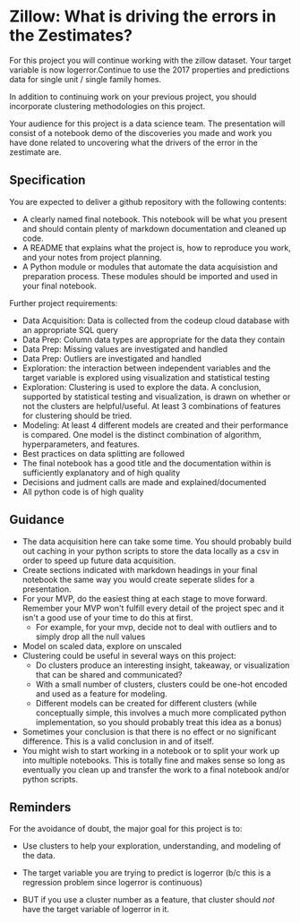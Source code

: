 # Zillow: What is driving the errors in the Zestimates?

For this project you will continue working with the zillow dataset. Your target 
variable is now logerror.Continue to use the 2017 properties and predictions 
data for single unit / single family homes.

In addition to continuing work on your previous project, you should incorporate
clustering methodologies on this project.

Your audience for this project is a data science team. The presentation will
consist of a notebook demo of the discoveries you made and work you have done
related to uncovering what the drivers of the error in the zestimate are.

## Specification

You are expected to deliver a github repository with the following contents:

- A clearly named final notebook. This notebook will be what you present and
  should contain plenty of markdown documentation and cleaned up code.
- A README that explains what the project is, how to reproduce you work, and
  your notes from project planning.
- A Python module or modules that automate the data acquisistion and preparation
  process. These modules should be imported and used in your final notebook.

Further project requirements:

- Data Acquisition: Data is collected from the codeup cloud database with an
  appropriate SQL query
- Data Prep: Column data types are appropriate for the data they contain
- Data Prep: Missing values are investigated and handled
- Data Prep: Outliers are investigated and handled
- Exploration: the interaction between independent variables and the target
  variable is explored using visualization and statistical testing
- Exploration: Clustering is used to explore the data. A conclusion, supported
  by statistical testing and visualization, is drawn on whether or not the
  clusters are helpful/useful. At least 3 combinations of features for
  clustering should be tried.
- Modeling: At least 4 different models are created and their performance is
  compared. One model is the distinct combination of algorithm, hyperparameters,
  and features.
- Best practices on data splitting are followed
- The final notebook has a good title and the documentation within is
  sufficiently explanatory and of high quality
- Decisions and judment calls are made and explained/documented
- All python code is of high quality

## Guidance

- The data acquisition here can take some time. You should probably build out
  caching in your python scripts to store the data locally as a csv in order to
  speed up future data acquisition.
- Create sections indicated with markdown headings in your final notebook the
  same way you would create seperate slides for a presentation.
- For your MVP, do the easiest thing at each stage to move forward. Remember
  your MVP won't fulfill every detail of the project spec and it isn't a good
  use of your time to do this at first.
    - For example, for your mvp, decide not to deal with outliers and to simply
      drop all the null values
- Model on scaled data, explore on unscaled
- Clustering could be useful in several ways on this project:
    - Do clusters produce an interesting insight, takeaway, or visualization
      that can be shared and communicated?
    - With a small number of clusters, clusters could be one-hot encoded and
      used as a feature for modeling.
    - Different models can be created for different clusters (while conceptually
      simple, this involves a much more complicated python implementation, so
      you should probably treat this idea as a bonus)
- Sometimes your conclusion is that there is no effect or no significant
  difference. This is a valid conclusion in and of itself.
- You might wish to start working in a notebook or to split your work up into
  multiple notebooks. This is totally fine and makes sense so long as eventually
  you clean up and transfer the work to a final notebook and/or python scripts.



## Reminders

For the avoidance of doubt, the major goal for this project is to:

- Use clusters to help your exploration, understanding, and modeling of the data.

- The target variable you are trying to predict is logerror (b/c this is a regression problem since logerror is continuous)

- BUT if you use a cluster number as a feature, that cluster should _not_ have the target variable of logerror in it.
